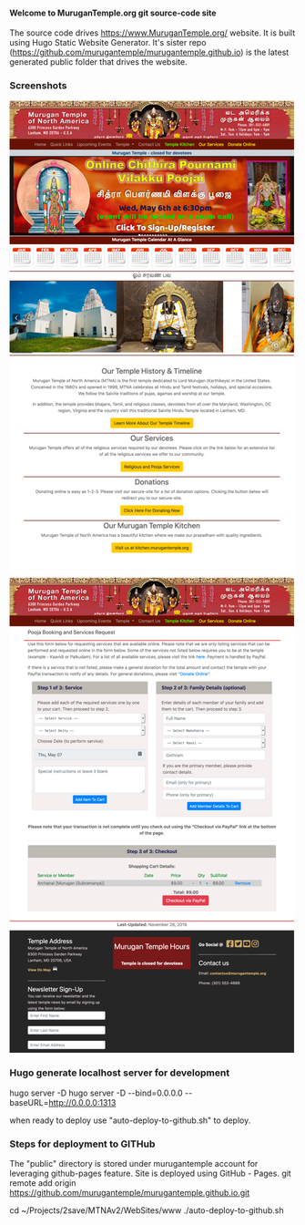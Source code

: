 #### Welcome to MuruganTemple.org git source-code site

The source code drives https://www.MuruganTemple.org/ website. It is built using Hugo Static Website Generator. It's sister repo (https://github.com/murugantemple/murugantemple.github.io) is the latest generated public folder that drives the website.

### Screenshots
![Screenshot #1](https://github.com/vguhesan/MuruganTempleWeb/blob/master/static/img/screenshots/site1-sml.jpg)
![Screen-shot #2](https://github.com/vguhesan/MuruganTempleWeb/blob/master/static/img/screenshots/site2-sml.jpg)

### Hugo generate localhost server for development
hugo server -D
hugo server -D --bind=0.0.0.0 --baseURL=http://0.0.0.0:1313

when ready to deploy use "auto-deploy-to-github.sh" to deploy.

### Steps for deployment to GITHub

The "public" directory is stored under murugantemple account for leveraging github-pages feature.
Site is deployed using GitHub - Pages.
git remote add origin https://github.com/murugantemple/murugantemple.github.io.git

cd ~/Projects/2save/MTNAv2/WebSites/www
./auto-deploy-to-github.sh
